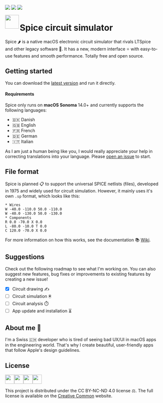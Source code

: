 ![](https://img.shields.io/github/downloads/l0uisgrange/spice/total)
![](https://img.shields.io/github/v/release/l0uisgrange/spice)
![](https://img.shields.io/github/issues/l0uisgrange/spice)

<img src="https://github.com/l0uisgrange/spice/assets/70532216/7f39514e-b40a-4744-b328-4aff1338e34c" width="45" align="left">

# Spice circuit simulator

Spice 🌶️ is a native macOS electronic circuit simulator that rivals LTSpice and other legacy software 🤮. It has a new, modern interface ⭐️ with easy-to-use features and smooth performance. Totally free and open source.

## Getting started

You can download the [latest version](https://github.com/l0uisgrange/spice/releases/latest) and run it directly.

#### Requirements
Spice only runs on **macOS Sonoma** 14.0+ and currently supports the following languages:
- 🇩🇰 Danish
- 🇬🇧 English
- 🇫🇷 French
- 🇩🇪 German
- 🇮🇹 Italian

As I am just a human being like you, I would really appreciate your help in correcting translations into your language. Please [open an issue](https://github.com/l0uisgrange/spice/issues/new/choose) to start.

## File format

Spice is planned 📋 to support the universal SPICE netlists (files), developed in 1975 and widely used for circuit simulation. However, it mainly uses it's own `.sp` format, which looks like this:

```text
* Wires
W -40.0 -110.0 50.0 -110.0
W -40.0 -130.0 50.0 -130.0
* Components
R 0.0 -70.0 X 0.0
L -80.0 -10.0 T 0.0
C 120.0 -70.0 X 0.0
```

For more information on how this works, see the documentation 📚 [Wiki](https://github.com/l0uisgrange/spice/wiki).

## Suggestions

Check out the following roadmap to see what I'm working on. You can also suggest new features, bug fixes or improvements to existing features by creating a new issue!

- [x] Circuit drawing ✍️
- [ ] Circuit simulation 🖲️
- [ ] Circuit analysis ⏱️
- [ ] App update and installation ⏳

## About me 👀

I'm a Swiss 🇨🇭 developer who is tired of seeing bad UX/UI in macOS apps in the engineering world. That's why I create beautiful, user-friendly apps that follow Apple's design guidelines.

## License 

<div style="display: flex;">
<img width="30" src="https://github.com/l0uisgrange/spice/assets/70532216/c5f95c98-1cb6-4219-899c-74be020b8769">
<img width="30" src="https://github.com/l0uisgrange/spice/assets/70532216/e6f3ca6f-51f0-4e88-a573-528987391962">
<img width="30" src="https://github.com/l0uisgrange/spice/assets/70532216/27233635-680e-463d-beff-2d283df99bad">
<img width="30" src="https://github.com/l0uisgrange/spice/assets/70532216/eecf491e-006c-4afb-ab0d-6518570d7dc3">
</div>

This project is distributed under the CC BY-NC-ND 4.0 license ⚖️. The full license is available on the [Creative Common](https://creativecommons.org/licenses/by-nc-nd/4.0/legalcode.en) website.



